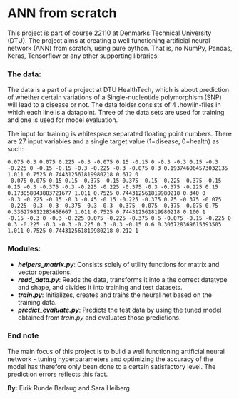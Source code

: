 # ANN from scratch
This project is part of course 22110 at Denmarks Technical University (DTU). The project aims at creating a well functioning artificial neural network (ANN) from scratch, using pure python. That is, no NumPy, Pandas, Keras, Tensorflow or any other supporting libraries. 

### The data:
The data is a part of a project at DTU HealthTech, which is about prediction of whether certain variations of a Single-nucleotide polymorphism (SNP) will lead to a disease or not. The data folder consists of 4 .howlin-files in which each line is a datapoint. Three of the data sets are used for training and one is used for model evaluation.

The input for training is whitespace separated floating point numbers. There are 27 input variables and a single target value (1=disease, 0=health) as such:
```
0.075 0.3 0.075 0.225 -0.3 -0.075 0.15 -0.15 0 -0.3 -0.3 0.15 -0.3 -0.225 0 -0.15 -0.15 -0.3 -0.225 -0.3 -0.075 0.3 0.193746064573032135 1.011 0.7525 0.744312561819980218 0.612 0
-0.075 0.075 0.15 0.15 -0.375 -0.15 0.375 -0.15 -0.225 -0.375 -0.15 0.15 -0.3 -0.375 -0.3 -0.225 -0.225 -0.375 -0.3 -0.375 -0.225 0.15 0.173058043883721677 1.011 0.7525 0.744312561819980218 0.340 0
-0.3 -0.225 -0.15 -0.3 -0.45 -0.15 -0.225 -0.375 0.75 -0.375 -0.075 -0.225 -0.3 -0.3 -0.375 -0.3 -0.3 -0.375 -0.075 -0.375 -0.075 0.75 0.336279812283658667 1.011 0.7525 0.744312561819980218 0.100 1
-0.15 -0.3 0 -0.3 -0.225 0.075 -0.225 -0.375 0.6 -0.075 -0.15 -0.225 0 0.3 -0.225 -0.3 -0.3 -0.225 0.3 -0.3 -0.15 0.6 0.303728369615393505 1.011 0.7525 0.744312561819980218 0.212 1
```

### Modules:
* ***helpers_matrix.py***: Consists solely of utility functions for matrix and vector operations. 
* ***read_data.py***: Reads the data, transforms it into a the correct datatype and shape, and divides it into training and test datasets.
* ***train.py***: Initializes, creates and trains the neural net based on the training data.
* ***predict_evaluate.py***: Predicts the test data by using the tuned model obtained from *train.py* and evaluates those predictions.

### End note
The main focus of this project is to build a well functioning artificial neural network - tuning hyperparameters and optimizing the accuracy of the model has therefore only been done to a certain satisfactory level. The prediction errors reflects this fact.


**By:** Eirik Runde Barlaug and Sara Heiberg
